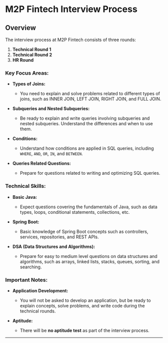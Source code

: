 # M2P Fintech Interview Process

## Overview

The interview process at M2P Fintech consists of three rounds:

1. **Technical Round 1**
2. **Technical Round 2**
3. **HR Round**

### Key Focus Areas:
- **Types of Joins:**
  - You need to explain and solve problems related to different types of joins, such as INNER JOIN, LEFT JOIN, RIGHT JOIN, and FULL JOIN.
  
- **Subqueries and Nested Subqueries:**
  - Be ready to explain and write queries involving subqueries and nested subqueries. Understand the differences and when to use them.

- **Conditions:**
  - Understand how conditions are applied in SQL queries, including `WHERE`, `AND`, `OR`, `IN`, and `BETWEEN`.

- **Queries Related Questions:**
  - Prepare for questions related to writing and optimizing SQL queries.

### Technical Skills:

- **Basic Java:**
  - Expect questions covering the fundamentals of Java, such as data types, loops, conditional statements, collections, etc.

- **Spring Boot:**
  - Basic knowledge of Spring Boot concepts such as controllers, services, repositories, and REST APIs.

- **DSA (Data Structures and Algorithms):**
  - Prepare for easy to medium level questions on data structures and algorithms, such as arrays, linked lists, stacks, queues, sorting, and searching.

### Important Notes:

- **Application Development:**
  - You will not be asked to develop an application, but be ready to explain concepts, solve problems, and write code during the technical rounds.

- **Aptitude:**
  - There will be **no aptitude test** as part of the interview process.
  
---
